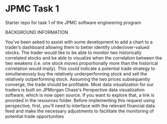 # JPMC Task 1
Starter repo for task 1 of the JPMC software engineering program

BACKGROUND INFORMATION

You’ve been asked to assist with some development to add a chart to a
trader’s dashboard allowing them to better identify under/over-valued
stocks.
The trader would like to be able to monitor two historically correlated stocks
and be able to visualize when the correlation between the two weakens (i.e.
one stock moves proportionally more than the historical correlation would
imply). This could indicate a potential trade strategy to simultaneously buy
the relatively underperforming stock and sell the relatively outperforming
stock. Assuming the two prices subsequently converge, the trade should be
profitable.
Most data visualization for our traders is built on JPMorgan Chase's
Perspective data visualization software, which is now open source. If you
want to explore that, a link is provided in the resources folder.
Before implementing this request using perspective, first, you’ll need to
interface with the relevant financial data feed and make the necessary
adjustments to facilitate the monitoring of potential trade opportunities
